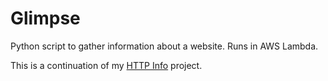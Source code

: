 # Glimpse

Python script to gather information about a website. Runs in AWS Lambda.

This is a continuation of my [HTTP Info](https://github.com/becksteadn/http-info) project.

